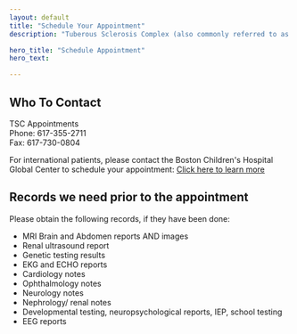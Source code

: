 ```yaml
---
layout: default
title: "Schedule Your Appointment"
description: "Tuberous Sclerosis Complex (also commonly referred to as tuberous sclerosis or TS) is a genetic condition that affects many organs and can cause tumors in the skin, kidney, brain, heart, eyes, lungs and other organs. The severity of TSC can range from mild, such as skin abnormalities, to severe, such as seizures, mental retardation or renal failure. TSC affects approximately 50,000 people in the United States and one million worldwide, with an estimated incidence of 1 in 6,000 live births."

hero_title: "Schedule Appointment"
hero_text:

---
```


## Who To Contact
TSC Appointments\
Phone: 617-355-2711\
Fax: 617-730-0804

For international patients, please contact the Boston Children's Hospital Global Center to schedule your appointment: [Click here to learn more](https://www.childrenshospital.org/international/become-a-patient)

## Records we need prior to the appointment
Please obtain the following records, if they have been done:
- MRI Brain and Abdomen reports AND images
- Renal ultrasound report
- Genetic testing results
- EKG and ECHO reports
- Cardiology notes
- Ophthalmology notes
- Neurology notes
- Nephrology/ renal notes
- Developmental testing, neuropsychological reports, IEP, school testing
- EEG reports

